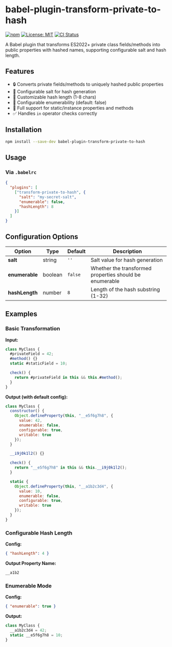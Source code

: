 # babel-plugin-transform-private-to-hash

[![npm](https://img.shields.io/npm/v/babel-plugin-transform-private-to-hash)](https://www.npmjs.com/package/babel-plugin-transform-private-to-hash)
[![License: MIT](https://img.shields.io/badge/License-MIT-blue.svg)](https://opensource.org/licenses/MIT)
[![CI Status](https://github.com/linsk1998/babel-plugin-transform-private-to-hash/actions/workflows/ci.yml/badge.svg)](https://github.com/linsk1998/babel-plugin-transform-private-to-hash/actions)

A Babel plugin that transforms ES2022+ private class fields/methods into public properties with hashed names, supporting configurable salt and hash length.

## Features

- 🔒 Converts private fields/methods to uniquely hashed public properties
- 🧂 Configurable salt for hash generation
- 📏 Customizable hash length (1-8 chars)
- 🚫 Configurable enumerability (default: false)
- 💪 Full support for static/instance properties and methods
- ✅ Handles `in` operator checks correctly

## Installation

```bash
npm install --save-dev babel-plugin-transform-private-to-hash
```

## Usage

### Via `.babelrc`

```json
{
  "plugins": [
    ["transform-private-to-hash", {
      "salt": "my-secret-salt",
      "enumerable": false,
      "hashLength": 8
    }]
  ]
}
```

## Configuration Options

| Option         | Type    | Default | Description                                             |
| -------------- | ------- | ------- | ------------------------------------------------------- |
| **salt**       | string  | `''`    | Salt value for hash generation                          |
| **enumerable** | boolean | `false` | Whether the transformed properties should be enumerable |
| **hashLength** | number  | `8`     | Length of the hash substring (1-32)                     |

## Examples

### Basic Transformation

**Input:**

```javascript
class MyClass {
  #privateField = 42;
  #method() {}
  static #staticField = 10;

  check() {
    return #privateField in this && this.#method();
  }
}
```

**Output (with default config):**

```javascript
class MyClass {
  constructor() {
    Object.defineProperty(this, "__e5f6g7h8", {
      value: 42,
      enumerable: false,
      configurable: true,
      writable: true
    });
  }

  __i9j0k1l2() {}

  check() {
    return "__e5f6g7h8" in this && this.__i9j0k1l2();
  }

  static {
    Object.defineProperty(this, "__a1b2c3d4", {
      value: 10,
      enumerable: false,
      configurable: true,
      writable: true
    });
  }
}
```

### Configurable Hash Length

**Config:**

```json
{ "hashLength": 4 }
```

**Output Property Name:**

```javascript
__a1b2
```

### Enumerable Mode

**Config:**

```json
{ "enumerable": true }
```

**Output:**

```javascript
class MyClass {
  __a1b2c3d4 = 42;
  static __e5f6g7h8 = 10;
}
```
